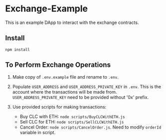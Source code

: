 # Exchange-Example
This is an example DApp to interact with the exchange contracts.

## Install
`npm install`

## To Perform Exchange Operations

1. Make copy of `.env.example` file and rename to `.env`.
1. Populate `USER_ADDRESS` and `USER_ADDRESS_PRIVATE_KEY` in `.env`. This is the account where the transactions will be made from. `USER_ADDRESS_PRIVATE_KEY` need to be provided without '0x' prefix.
2. Use provided scripts for making transactions:

    - Buy CLC with ETH: `node scripts/BuyCLCWithETH.js`
    - Sell CLC for ETH: `node scripts/SellCLCWithETH.js`
    - Cancel Order: `node scripts/CancelOrder.js`. Need to modify `orderId` variable in script.
